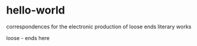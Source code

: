 # hello-world
correspondences for the electronic production of loose ends literary works


loose - ends here 
